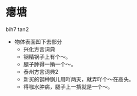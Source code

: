 # 瘪塘
bih7 tan2
+ 物体表面凹下去部分
  * 兴化方言词典
  - 钢精锅子上有个～。
  - 腿子肿得一掯一个～。
  * 泰州方言词典2
  - 新买的钢种锅儿用吖两天，就弄吖个～在高头。
  - 得咖水肿病，腿子上一掯就是一个～。
